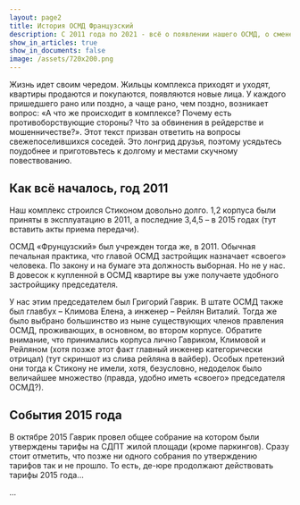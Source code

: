 ```yaml
---
layout: page2
title: История ОСМД Французский
description: С 2011 года по 2021 - всё о появлении нашего ОСМД, о смене и захвате власти в нём
show_in_articles: true
show_in_documents: false
image: /assets/720x200.png
---
```


Жизнь идет своим чередом. Жильцы комплекса приходят и уходят, квартиры продаются и покупаются, появляются новые лица. У каждого пришедшего рано или поздно, а чаще рано, чем поздно, возникает вопрос: «А что же происходит в комплексе? Почему есть противоборствующие стороны? Что за обвинения в рейдерстве и мошенничестве?». Этот текст призван ответить на вопросы свежепоселившихся соседей. Это лонгрид друзья, поэтому усядьтесь поудобнее и приготовьтесь к долгому и местами скучному повествованию.

## Как всё началось, год 2011

Наш комплекс строился Стиконом довольно долго. 1,2 корпуса были приняты в эксплуатацию в 2011, а последние 3,4,5 – в 2015 годах (тут вставить акты приема передачи). 

ОСМД «Фрунцузский» был учрежден тогда же, в 2011. Обычная печальная практика, что главой ОСМД застройщик назначает «своего» человека. По закону и на бумаге эта должность выборная. Но не у нас. В довесок к купленной в ОСМД квартире вы уже получаете удобного застройщику председателя.

У нас этим председателем был Григорий Гаврик. В штате ОСМД также был главбух – Климова Елена, а инженер – Рейлян Виталий. Тогда же было выбрано большинство из ныне существующих членов правления ОСМД, проживающих, в основном, во втором корпусе. Обратите внимание, что принимались корпуса лично Гавриком, Климовой и Рейляном (хотя позже этот факт главный инженер категорически отрицал) (тут скриншот из слива рейляна в вайбер). Особых претензий они тогда к Стикону не имели, хотя, безусловно, недоделок было величайшее множество (правда, удобно иметь «своего» председателя ОСМД?).


## События 2015 года

В октябре 2015 Гаврик провел общее собрание на котором были утверждены тарифы на СДПТ жилой площади (кроме паркингов). Сразу стоит отметить, что позже ни одного собрания по утверждению тарифов так и не прошло. То есть, де-юре продолжают действовать тарифы 2015 года...

...



